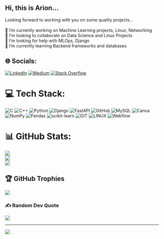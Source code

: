 ## Hi, this is Arion...
Looking forward to working with you on some quality projects...<br><br>🔭 I’m currently working on Machine Learning projects, Linux, Networking<br>👯 I’m looking to collaborate on Data Science and Linux Projects<br>🤝 I’m looking for help with MLOps, Django<br>🌱 I’m currently learning Backend frameworks and databases


## 🌐 Socials:
[![LinkedIn](https://img.shields.io/badge/LinkedIn-%230077B5.svg?logo=linkedin&logoColor=white)](https://linkedin.com/in/arion-das) [![Medium](https://img.shields.io/badge/Medium-12100E?logo=medium&logoColor=white)](https://medium.com/@ariondasad) [![Stack Overflow](https://img.shields.io/badge/-Stackoverflow-FE7A16?logo=stack-overflow&logoColor=white)](https://stackoverflow.com/users/20998029/arion-das) 

# 💻 Tech Stack:
![C](https://img.shields.io/badge/c-%2300599C.svg?style=flat&logo=c&logoColor=white) ![C++](https://img.shields.io/badge/c++-%2300599C.svg?style=flat&logo=c%2B%2B&logoColor=white) ![Python](https://img.shields.io/badge/python-3670A0?style=flat&logo=python&logoColor=ffdd54) ![Django](https://img.shields.io/badge/django-%23092E20.svg?style=flat&logo=django&logoColor=white) ![FastAPI](https://img.shields.io/badge/FastAPI-005571?style=flat&logo=fastapi) ![GitHub](https://img.shields.io/badge/GitHub-%23121011.svg?style=flat&logo=github&logoColor=white) ![MySQL](https://img.shields.io/badge/mysql-%2300f.svg?style=flat&logo=mysql&logoColor=white) ![Canva](https://img.shields.io/badge/Canva-%2300C4CC.svg?style=flat&logo=Canva&logoColor=white) ![NumPy](https://img.shields.io/badge/numpy-%23013243.svg?style=flat&logo=numpy&logoColor=white) ![Pandas](https://img.shields.io/badge/pandas-%23150458.svg?style=flat&logo=pandas&logoColor=white) ![scikit-learn](https://img.shields.io/badge/scikit--learn-%23F7931E.svg?style=flat&logo=scikit-learn&logoColor=white) ![GIT](https://img.shields.io/badge/Git-fc6d26?style=flat&logo=git&logoColor=white) ![LINUX](https://img.shields.io/badge/Linux-FCC624?style=flat&logo=linux&logoColor=black) ![Webflow](https://img.shields.io/badge/Webflow-4353FF?style=flat&logo=webflow&logoColor=white)
# 📊 GitHub Stats:
![](https://github-readme-stats.vercel.app/api?username=ArionDas&theme=dark&hide_border=true&include_all_commits=true&count_private=false)<br/>
![](https://github-readme-streak-stats.herokuapp.com/?user=ArionDas&theme=dark&hide_border=true)<br/>
![](https://github-readme-stats.vercel.app/api/top-langs/?username=ArionDas&theme=dark&hide_border=true&include_all_commits=true&count_private=false&layout=compact)

## 🏆 GitHub Trophies
![](https://github-profile-trophy.vercel.app/?username=ArionDas&theme=radical&no-frame=false&no-bg=true&margin-w=4)

### ✍️ Random Dev Quote
![](https://quotes-github-readme.vercel.app/api?type=horizontal&theme=dark)

---
[![](https://visitcount.itsvg.in/api?id=ArionDas&icon=2&color=0)](https://visitcount.itsvg.in)

<!-- Proudly created with GPRM ( https://gprm.itsvg.in ) -->
